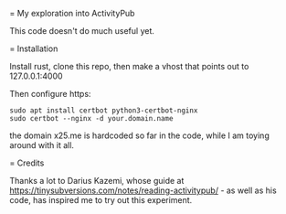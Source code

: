 = My exploration into ActivityPub

This code doesn't do much useful yet.

= Installation

Install rust, clone this repo, then make a vhost that points out to 127.0.0.1:4000

Then configure https:

```
sudo apt install certbot python3-certbot-nginx
sudo certbot --nginx -d your.domain.name
```

the domain x25.me is hardcoded so far in the code, while I am toying around with it all.

= Credits

Thanks a lot to Darius Kazemi, whose guide at https://tinysubversions.com/notes/reading-activitypub/ - as well as his code, has inspired me to try out this experiment.



